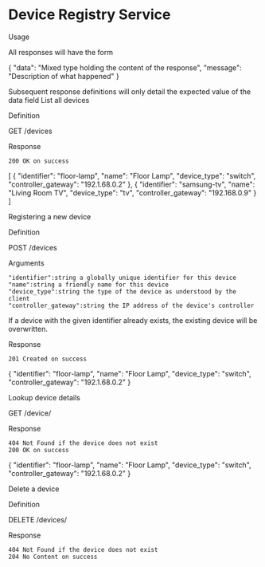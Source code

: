 <h1>Device Registry Service</h1>
Usage

All responses will have the form

{
    "data": "Mixed type holding the content of the response",
    "message": "Description of what happened"
}

Subsequent response definitions will only detail the expected value of the data field
List all devices

Definition

GET /devices

Response

    200 OK on success

[
    {
        "identifier": "floor-lamp",
        "name": "Floor Lamp",
        "device_type": "switch",
        "controller_gateway": "192.1.68.0.2"
    },
    {
        "identifier": "samsung-tv",
        "name": "Living Room TV",
        "device_type": "tv",
        "controller_gateway": "192.168.0.9"
    }
]

Registering a new device

Definition

POST /devices

Arguments

    "identifier":string a globally unique identifier for this device
    "name":string a friendly name for this device
    "device_type":string the type of the device as understood by the client
    "controller_gateway":string the IP address of the device's controller

If a device with the given identifier already exists, the existing device will be overwritten.

Response

    201 Created on success

{
    "identifier": "floor-lamp",
    "name": "Floor Lamp",
    "device_type": "switch",
    "controller_gateway": "192.1.68.0.2"
}

Lookup device details

GET /device/<identifier>

Response

    404 Not Found if the device does not exist
    200 OK on success

{
    "identifier": "floor-lamp",
    "name": "Floor Lamp",
    "device_type": "switch",
    "controller_gateway": "192.1.68.0.2"
}

Delete a device

Definition

DELETE /devices/<identifier>

Response

    404 Not Found if the device does not exist
    204 No Content on success
